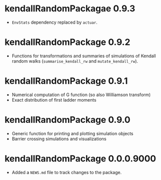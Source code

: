 # kendallRandomPackagae 0.9.3

* `EnvStats` dependency replaced by `actuar`.

# kendallRandomPackage 0.9.2

* Functions for transformations and summaries of simulations of Kendall random walks
  (`summarise_kendall_rw` and `mutate_kendall_rw`).
  
# kendallRandomPackage 0.9.1

* Numerical computation of G function (so also Williamson transform)
* Exact distribution of first ladder moments

# kendallRandomPackage 0.9.0

* Generic function for printing and plotting simulation objects
* Barrier crossing simulations and visualizations

# kendallRandomPackage 0.0.0.9000

* Added a `NEWS.md` file to track changes to the package.



